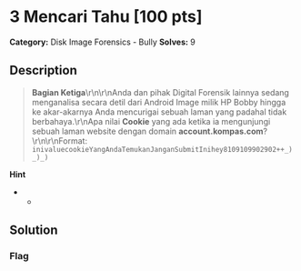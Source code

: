 # 3 Mencari Tahu [100 pts]

**Category:** Disk Image Forensics - Bully
**Solves:** 9

## Description
>**Bagian Ketiga**\r\n\r\nAnda dan pihak Digital Forensik lainnya sedang menganalisa secara detil dari Android Image milik HP Bobby hingga ke akar-akarnya Anda mencurigai sebuah laman yang padahal tidak berbahaya.\r\nApa nilai **Cookie** yang ada ketika ia mengunjungi sebuah laman website dengan domain **account.kompas.com**?\r\n\r\nFormat: `inivaluecookieYangAndaTemukanJanganSubmitInihey8109109902902++_)_)_)`

**Hint**
* -

## Solution

### Flag

